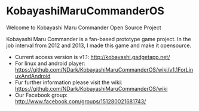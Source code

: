 KobayashiMaruCommanderOS
========================

Welcome to Kobayashi Maru Commander Open Source Project 

Kobayashi Maru Commander is a fan-based prototype game project. In the job interval from 2012 and 2013, I made this game and make it opensource. 

- Current access version is v1.1: http://kobayashi.gadgetapp.net/
- For linux and android player: https://github.com/NDark/KobayashiMaruCommanderOS/wiki/v1.1ForLinuxAndAndroid
- Fur further information please visit the wiki: https://github.com/NDark/KobayashiMaruCommanderOS/wiki
- Our Facebook group: http://www.facebook.com/groups/151280021681743/

